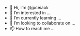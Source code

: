 - 👋 Hi, I’m @jpceiaok
- 👀 I’m interested in ...
- 🌱 I’m currently learning ...
- 💞️ I’m looking to collaborate on ...
- 📫 How to reach me ...

<!---
jpceiaok/jpceiaok is a ✨ special ✨ repository because its `README.md` (this file) appears on your GitHub profile.
You can click the Preview link to take a look at your changes.
--->
